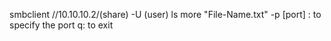 smbclient //10.10.10.2/(share) -U (user)
ls
more "File-Name.txt"
-p [port] : to specify the port
q: to exit
